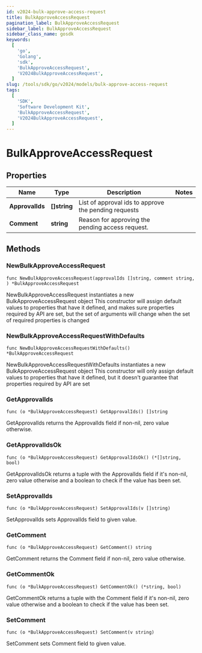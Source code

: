 ```yaml
---
id: v2024-bulk-approve-access-request
title: BulkApproveAccessRequest
pagination_label: BulkApproveAccessRequest
sidebar_label: BulkApproveAccessRequest
sidebar_class_name: gosdk
keywords:
  [
    'go',
    'Golang',
    'sdk',
    'BulkApproveAccessRequest',
    'V2024BulkApproveAccessRequest',
  ]
slug: /tools/sdk/go/v2024/models/bulk-approve-access-request
tags:
  [
    'SDK',
    'Software Development Kit',
    'BulkApproveAccessRequest',
    'V2024BulkApproveAccessRequest',
  ]
---
```


# BulkApproveAccessRequest

## Properties

| Name | Type | Description | Notes |
| --- | --- | --- | --- |
| **ApprovalIds** | **[]string** | List of approval ids to approve the pending requests |
| **Comment** | **string** | Reason for approving the pending access request. |

## Methods

### NewBulkApproveAccessRequest

`func NewBulkApproveAccessRequest(approvalIds []string, comment string, ) *BulkApproveAccessRequest`

NewBulkApproveAccessRequest instantiates a new BulkApproveAccessRequest object This constructor will assign default values to properties that have it defined, and makes sure properties required by API are set, but the set of arguments will change when the set of required properties is changed

### NewBulkApproveAccessRequestWithDefaults

`func NewBulkApproveAccessRequestWithDefaults() *BulkApproveAccessRequest`

NewBulkApproveAccessRequestWithDefaults instantiates a new BulkApproveAccessRequest object This constructor will only assign default values to properties that have it defined, but it doesn't guarantee that properties required by API are set

### GetApprovalIds

`func (o *BulkApproveAccessRequest) GetApprovalIds() []string`

GetApprovalIds returns the ApprovalIds field if non-nil, zero value otherwise.

### GetApprovalIdsOk

`func (o *BulkApproveAccessRequest) GetApprovalIdsOk() (*[]string, bool)`

GetApprovalIdsOk returns a tuple with the ApprovalIds field if it's non-nil, zero value otherwise and a boolean to check if the value has been set.

### SetApprovalIds

`func (o *BulkApproveAccessRequest) SetApprovalIds(v []string)`

SetApprovalIds sets ApprovalIds field to given value.

### GetComment

`func (o *BulkApproveAccessRequest) GetComment() string`

GetComment returns the Comment field if non-nil, zero value otherwise.

### GetCommentOk

`func (o *BulkApproveAccessRequest) GetCommentOk() (*string, bool)`

GetCommentOk returns a tuple with the Comment field if it's non-nil, zero value otherwise and a boolean to check if the value has been set.

### SetComment

`func (o *BulkApproveAccessRequest) SetComment(v string)`

SetComment sets Comment field to given value.
